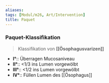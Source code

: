 ```yaml
---
aliases: 
tags: [Modul/m26, Art/Intervention]
title: Paquet
---
```

### Paquet-Klassifikation
> Klassifikation von **[[Ösophagusvarizen]]**
- **I°**:: Überragen Mucosaniveau
- **II°**:: <1/3 ins Lumen vorgewölbt
- **III°**:: <1/2 ins Lumen vorgewölbt
- **IV°**:: Füllen Lumen des [[Ösophagus]]